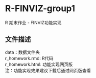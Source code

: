 # R-FINVIZ-group1
R 期末作业 - FINVIZ功能实现

## 文件描述
data：数据文件夹  
r_homework.rmd: R代码  
r_homework.html: 功能实现网页版  
注：功能实现效果建议下载后通过网页版查看
